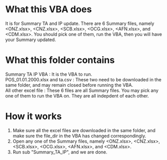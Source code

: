 # What this VBA does
It is for Summary TA and IP update. There are 6 Summary files, namely <ONZ.xlsx>, <CNZ.xlsx>, <SCB.xlsx>, <OCG.xlsx>, <AFN.xlsx>, and <CDM.xlsx>. You should pick one of them, run the VBA, then you will have your Summary updated.

# What this folder contains
Summary TA IP VBA : It is the VBA to run.\
POS_01.01.2000.xlsx and ta.csv : These two need to be downloaded in the same folder, and may remain closed before running the VBA.\
All other excel file : These 6 files are all Summary files. You may pick any one of them to run the VBA on. They are all indepdent of each other.

# How it works
1. Make sure all the excel files are downloaded in the same folder, and make sure the file_dir in the VBA has changed correspondingly. 
2. Open any one of the Summary files, namely <ONZ.xlsx>, <CNZ.xlsx>, <SCB.xlsx>, <OCG.xlsx>, <AFN.xlsx>, and <CDM.xlsx>.
3. Run sub "Summary_TA_IP", and we are done.
